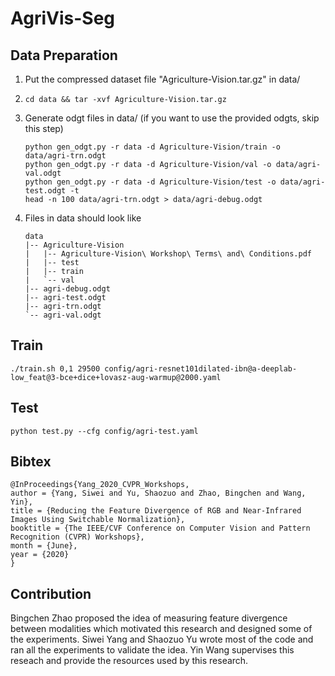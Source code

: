 # AgriVis-Seg

## Data Preparation
1. Put the compressed dataset file "Agriculture-Vision.tar.gz" in data/
2. ```
   cd data && tar -xvf Agriculture-Vision.tar.gz
   ```
3. Generate odgt files in data/ (if you want to use the provided odgts, skip this step)
   ```
   python gen_odgt.py -r data -d Agriculture-Vision/train -o data/agri-trn.odgt
   python gen_odgt.py -r data -d Agriculture-Vision/val -o data/agri-val.odgt
   python gen_odgt.py -r data -d Agriculture-Vision/test -o data/agri-test.odgt -t
   head -n 100 data/agri-trn.odgt > data/agri-debug.odgt
   ```
4. Files in data should look like
    ```
    data
    |-- Agriculture-Vision
    |   |-- Agriculture-Vision\ Workshop\ Terms\ and\ Conditions.pdf
    |   |-- test
    |   |-- train
    |   `-- val
    |-- agri-debug.odgt
    |-- agri-test.odgt
    |-- agri-trn.odgt
    `-- agri-val.odgt
    ```

## Train
```
./train.sh 0,1 29500 config/agri-resnet101dilated-ibn@a-deeplab-low_feat@3-bce+dice+lovasz-aug-warmup@2000.yaml
```

## Test
```
python test.py --cfg config/agri-test.yaml
```

## Bibtex

```
@InProceedings{Yang_2020_CVPR_Workshops,
author = {Yang, Siwei and Yu, Shaozuo and Zhao, Bingchen and Wang, Yin},
title = {Reducing the Feature Divergence of RGB and Near-Infrared Images Using Switchable Normalization},
booktitle = {The IEEE/CVF Conference on Computer Vision and Pattern Recognition (CVPR) Workshops},
month = {June},
year = {2020}
}
```

## Contribution 

Bingchen Zhao proposed the idea of measuring feature divergence between modalities which motivated this research and designed some of the experiments.
Siwei Yang and Shaozuo Yu wrote most of the code and ran all the experiments to validate the idea.
Yin Wang supervises this reseach and provide the resources used by this research.
